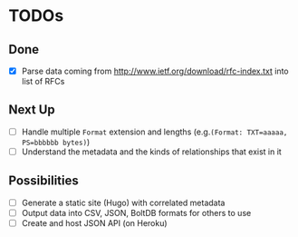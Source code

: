 # TODOs

## Done
- [x] Parse data coming from http://www.ietf.org/download/rfc-index.txt into list of RFCs

## Next Up
- [ ] Handle multiple `Format` extension and lengths (e.g.`(Format: TXT=aaaaa, PS=bbbbbb bytes)`)
- [ ] Understand the metadata and the kinds of relationships that exist in it

## Possibilities
- [ ] Generate a static site (Hugo) with correlated metadata
- [ ] Output data into CSV, JSON, BoltDB formats for others to use
- [ ] Create and host JSON API (on Heroku)
